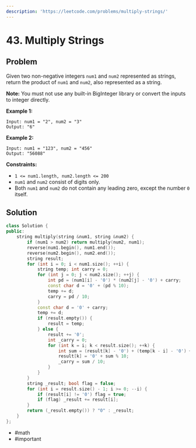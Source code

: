 ```yaml
---
description: 'https://leetcode.com/problems/multiply-strings/'
---
```


# 43. Multiply Strings

## Problem

Given two non-negative integers `num1` and `num2` represented as strings, return the product of `num1` and `num2`, also represented as a string.

**Note:** You must not use any built-in BigInteger library or convert the inputs to integer directly.

**Example 1:**

```text
Input: num1 = "2", num2 = "3"
Output: "6"
```

**Example 2:**

```text
Input: num1 = "123", num2 = "456"
Output: "56088"
```

**Constraints:**

* `1 <= num1.length, num2.length <= 200`
* `num1` and `num2` consist of digits only.
* Both `num1` and `num2` do not contain any leading zero, except the number `0` itself.

## Solution

```cpp
class Solution {
public:
    string multiply(string &num1, string &num2) {
        if (num1 > num2) return multiply(num2, num1);
        reverse(num1.begin(), num1.end());
        reverse(num2.begin(), num2.end());
        string result;
        for (int i = 0; i < num1.size(); ++i) {
            string temp; int carry = 0;
            for (int j = 0; j < num2.size(); ++j) {
                int pd = (num1[i] - '0') * (num2[j] - '0') + carry;
                const char d = '0' + (pd % 10);
                temp += d;
                carry = pd / 10;
            }
            const char d = '0' + carry;
            temp += d;
            if (result.empty()) {
                result = temp;
            } else {
                result += '0';
                int _carry = 0;
                for (int k = i; k < result.size(); ++k) {
                    int sum = (result[k] - '0') + (temp[k - i] - '0') + _carry;
                    result[k] = '0' + sum % 10;
                    _carry = sum / 10;
                }
            }
        }
        string _result; bool flag = false;
        for (int i = result.size() - 1; i >= 0; --i) {
            if (result[i] != '0') flag = true;
            if (flag) _result += result[i];
        }
        return (_result.empty()) ? "0" : _result;
    }
};
```

* \#math
* \#important


